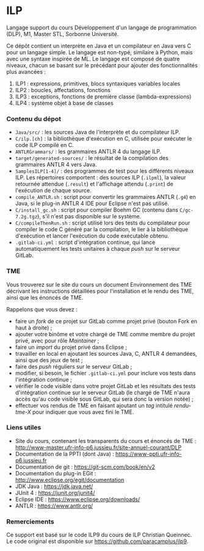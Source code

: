 # ILP

Langage support du cours Développement d'un langage de programmation (DLP), M1, Master STL, Sorbonne Université.

Ce dépôt contient un interprète en Java et un compilateur en Java vers C pour un langage simple.
Le langage est non-typé, similaire à Python, mais avec une syntaxe inspirée de ML.
Le langage est composé de quatre niveaux, chacun se basant sur le précédant pour ajouter des fonctionnalités plus avancées :
1. ILP1 : expressions, primitives, blocs syntaxiques variables locales
2. ILP2 : boucles, affectations, fonctions
3. ILP3 : exceptions, fonctions de première classe (lambda-expressions)
4. ILP4 : système objet à base de classes


### Contenu du dépot

- `Java/src/` : les sources Java de l'interprète et du compilateur ILP.
- `C/ilp.[ch]` : la bibliothèque d'exécution en C, utilisée pour exécuter le code ILP compilé en C.
- `ANTLRGrammars/` : les grammaires ANTLR 4 du langage ILP.
- `target/generated-sources/` : le résultat de la compilation des grammaires ANTLR 4 vers Java.
- `SamplesILP[1-4]/` : des programmes de test pour les différents niveaux ILP. Les répertoires comportent : des sources ILP (`.ilpml`), la valeur retournée attendue (`.result`) et l'affichage attendu (`.print`) de l'exécution de chaque source.
- `compile_ANTLR.sh` : script pour convertir les grammaires ANTLR (`.g4`) en Java, si le plug-in ANTLR 4 IDE pour Eclipse n'est pas utilisé.
- `C/install_gc.sh` : script pour compiler Boehm GC (contenu dans `C/gc-7.2g.tgz`), s'il n'est pas disponible sur le système.
- `C/compileThenRun.sh` : script utilisé lors des tests du compilateur pour compiler le code C généré par la compilation, le lier à la bibliothèque d'exécution et lancer l'exécution du code exécutable obtenu.
- `.gitlab-ci.yml` : script d'intégration continue, qui lance automatiquement les tests unitaires à chaque _push_ sur le serveur GitLab.


### TME

Vous trouverez sur le site du cours un document Environnement des TME décrivant les instructions détaillées pour l'installation et le rendu des TME, ainsi que les énoncés de TME.

Rappelons que vous devez :
- faire un _fork_ de ce projet sur GitLab comme projet privé (bouton Fork en haut à droite) ;
- ajouter votre binôme et votre chargé de TME comme membre du projet privé, avec pour rôle _Maintainer_ ;
- faire un _import_ du projet privé dans Eclipse ;
- travailler en local en ajoutant les sources Java, C, ANTLR 4 demandées, ainsi que des jeux de test ;
- faire des _push_ réguliers sur le serveur GitLab ;
- modifier, si besoin, le fichier `.gitlab-ci.yml` pour inclure vos tests dans l'intégration continue ;
- vérifier le code visible dans votre projet GitLab et les résultats des tests d'intégration continue sur le serveur GitLab (le chargé de TME n'aura accès qu'au code visible sous GitLab, qui sera donc la version notée) ;
- effectuer vos rendus de TME en faisant ajoutant un _tag_ intitulé _rendu-tme-X_ pour indiquer que vous avez fini le TME.




### Liens utiles

- Site du cours, contenant les transparents du cours et énoncés de TME : <http://www-master.ufr-info-p6.jussieu.fr/site-annuel-courant/DLP>
- Documentation de la PPTI (dont Java) : <https://www-ppti.ufr-info-p6.jussieu.fr>
- Documentation de git : <https://git-scm.com/book/en/v2>
- Documentation du plug-in EGit : <http://www.eclipse.org/egit/documentation>
- JDK Java : <https://jdk.java.net/>
- JUnit 4 : <https://junit.org/junit4/>
- Eclipse IDE : <https://www.eclipse.org/downloads/>
- ANTLR : <https://www.antlr.org/>


### Remerciements

Ce support est basé sur le code ILP9 du cours de ILP Christian Queinnec.
Le code original est disponible sur <https://github.com/paracamplus/ilp9>.
